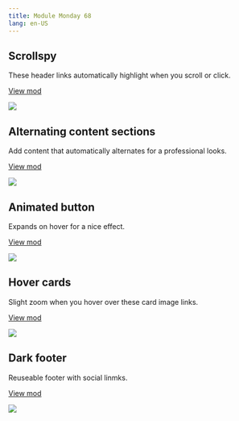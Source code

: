```yaml
---
title: Module Monday 68
lang: en-US
---
```


## Scrollspy

These header links automatically highlight when you scroll or click.

<a class="btn btn-sm" href="https://anymod.com/mod/scrollspy-mlrnam?preview=true">View mod</a>

<a href="https://anymod.com/mod/scrollspy-mlrnam?preview=true">
  <img src="https://res.cloudinary.com/component/image/upload/v1578284406/scrollspy_yvzpir.gif"/>
</a>

## Alternating content sections

Add content that automatically alternates for a professional looks.

<a class="btn btn-sm" href="https://anymod.com/mod/responsive-alternating-sections-mladdl?preview=true">View mod</a>

<a href="https://anymod.com/mod/responsive-alternating-sections-mladdl?preview=true">
  <img src="https://res.cloudinary.com/component/image/upload/v1578284398/alternating_gdejc0.png"/>
</a>

## Animated button

Expands on hover for a nice effect.

<a class="btn btn-sm" href="https://anymod.com/mod/learn-more-button-bamrnn?preview=true">View mod</a>

<a href="https://anymod.com/mod/learn-more-button-bamrnn?preview=true">
  <img src="https://res.cloudinary.com/component/image/upload/v1554610901/learn-more_fbigrl.gif"/>
</a>

## Hover cards

Slight zoom when you hover over these card image links.

<a class="btn btn-sm" href="https://anymod.com/mod/dark-cards-with-header-mlamoa?preview=true">View mod</a>

<a href="https://anymod.com/mod/dark-cards-with-header-mlamoa?preview=true">
  <img src="https://res.cloudinary.com/component/image/upload/v1578284399/dark-cards_xdgcug.gif"/>
</a>

## Dark footer

Reuseable footer with social linmks.

<a class="btn btn-sm" href="https://anymod.com/mod/dark-footer-with-social-links-dkdobk">View mod</a>

<a href="https://anymod.com/mod/dark-footer-with-social-links-dkdobk">
  <img src="https://res.cloudinary.com/component/image/upload/v1578284398/dark-footer_viproa.png"/>
</a>
